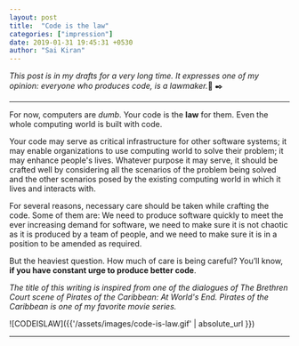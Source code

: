 ```yaml
---
layout: post
title:  "Code is the law"
categories: ["impression"]
date: 2019-01-31 19:45:31 +0530
author: "Sai Kiran"
---
```


*This post is in my drafts for a very long time.
It expresses one of my opinion: everyone who produces code, is a lawmaker.*:pencil: :black_nib:

---

For now, computers are *dumb*.
Your code is the **law** for them. Even the whole computing world is built with code.

Your code may serve as critical
infrastructure for other software systems;
it may enable organizations to use computing world
to solve their problem; it may enhance people's lives.
Whatever purpose it may serve,
it should be crafted well by considering all
the scenarios of the problem being solved and
the other scenarios posed by the existing computing world
in which it lives and interacts with.

For several reasons, necessary care should be taken while crafting the code.
Some of them are:
We need to produce software quickly to meet the ever increasing demand for software,
we need to make sure it is not chaotic as it is produced by a team of people,
and
we need to make sure it is in a  position to be amended as required.

But the heaviest question.
How much of care is being careful?
You’ll know, **if you have constant urge to produce better code**.


*The title of this writing is inspired from one
of the dialogues of The Brethren Court scene of
Pirates of the Caribbean: At World's End. Pirates of the Caribbean
is one of my favorite movie series.*

![CODEISLAW]({{'/assets/images/code-is-law.gif' | absolute_url }})

----------------
<!--Inspired by a dialogue in pirates of the caribbean.-->

<!--code is the law-->

<!--The computers are dumb. At they are now. I don’t know about future. They are designed to be dumb. They just follow what you tell them to do. Obviously you’d program them. This is how we get our work done with a computer.-->

<!--Now because computing is everything. Computing merges with our lives. Now we outsource our tedious tasks to those dumb devices. And now there is a need of how we do it. Whether yo are working (the problem) on simple utility, mobile application or financial applications or industry robots or modern Ai systems. You need to understand that you need to do it well. For computers your code is the law. They follow it whatever happens, they are designed to be like that. Failing to produce law that has lot of loop holes or that doesn’t consider all necessary scenarios will make you pay the price. Also those laws needs to be amended with latest situations. Those laws won’t be valid forever. So, constant urge of having to improvise the law is recommended.-->

<!--Now in the ever increasing business in digital world. or time to market. we’ll need to produce software very quickly. And you not only you produce software. It is a group of people who does it. It is the product of group of people. -->

<!--Majorly here what we discuss is about how you do it technically. May b e the problem you are solving is of a particular domain. Is your `technical solution` is covering all the scenarios `technically` or is the law ready to be extended with minimal effect. You may cover all scenarios that the problem poses and you should also cover all the scenarios the technical world poses to your solution. You need to consider that also. Technically how easy it is to extend the code to fit new feature determines efficient time usage. You need to do it properly if not perfectly. There may be a new person trying to extend your code. So, while developing the product owner needs to consider all these.-->

<!--- Technical scenarios posed (security related) etc., like non-functional requirements.-->
<!--- Some nice process so that new joined works well-->


<!--To solve these problem we have many tools. Lot of tools, linting, security analyzers, tools to improve the usability of particular language (these are mostly helpful in teams). May be incorporate those tools to be effective. No need to use all of them. Lot of fancy name buzzwords. May be understand them. Understand what problems they would solve. And if you feel that is your problem. use it. Development processes, tools can’t name them. Understand your scenario. Team size, tech stack, situation of existing codebase. delivery deadlines consider all those and choose those tools that helps you.-->

<!--ofcouse lifetime of software is tend to be less. But it has to be good and extendible.-->

<!--So have the constant urge to produce better code. Because code is the law and it has to be …. you know. Then you will produce the software that is close to be good.-->

<!--Development/delivery team should have constant urge to produce good code.-->
<!--There are many processes defined to follow.-->



<!--Talk about my onscreen remainder. saikiran@Commander . To try to keep in mind I should write every command carefully.-->

<!--Hey lawmaker, Behave as a responsible lawmaker-->

